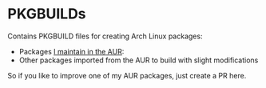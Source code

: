 # PKGBUILDs
Contains PKGBUILD files for creating Arch Linux packages:

* Packages [I maintain in the AUR](https://aur.archlinux.org/packages/?O=0&SeB=M&K=lambroisie&outdated=&SB=v&SO=d&PP=50&do_Search=Go):
* Other packages imported from the AUR to build with slight modifications

So if you like to improve one of my AUR packages, just create a PR here.
